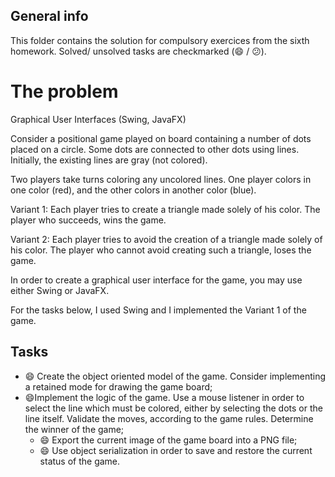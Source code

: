## General info
This folder contains the solution for compulsory exercices from the sixth homework. Solved/ unsolved tasks are checkmarked (:smile: / :confused:).

# The problem

Graphical User Interfaces (Swing, JavaFX)

Consider a positional game played on board containing a number of dots placed on a circle. Some dots are connected to other dots using lines. Initially, the existing lines are gray (not colored).

Two players take turns coloring any uncolored lines. One player colors in one color (red), and the other colors in another color (blue).

Variant 1: Each player tries to create a triangle made solely of his color. The player who succeeds, wins the game.

Variant 2: Each player tries to avoid the creation of a triangle made solely of his color. The player who cannot avoid creating such a triangle, loses the game.

In order to create a graphical user interface for the game, you may use either Swing or JavaFX. 

For the tasks below, I used Swing and I implemented the Variant 1 of the game.

## Tasks
  * :smile: Create the object oriented model of the game. Consider implementing a retained mode for drawing the game board;
  * :smile:Implement the logic of the game. Use a mouse listener in order to select the line which must be colored, either by selecting the dots or the line itself. Validate the moves, according to the game rules. Determine the winner of the game;
    * :smile: Export the current image of the game board into a PNG file;
    * :smile: Use object serialization in order to save and restore the current status of the game.
